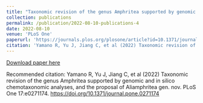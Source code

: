 ```yaml
---
title: "Taxonomic revision of the genus Amphritea supported by genomic and in silico chemotaxonomic analyses, and the proposal of Aliamphritea gen. nov."
collection: publications
permalink: /publication/2022-08-10-publications-4
date: 2022-08-10
venue: 'PLoS One'
paperurl: 'https://journals.plos.org/plosone/article?id=10.1371/journal.pone.0271174'
citation: 'Yamano R, Yu J, Jiang C, et al (2022) Taxonomic revision of the genus Amphritea supported by genomic and in silico chemotaxonomic analyses, and the proposal of Aliamphritea gen. nov. PLoS One 17:e0271174. https://doi.org/10.1371/journal.pone.0271174'
---
```


<a href='https://journals.plos.org/plosone/article?id=10.1371/journal.pone.0271174'>Download paper here</a>

Recommended citation: Yamano R, Yu J, Jiang C, et al (2022) Taxonomic revision of the genus Amphritea supported by genomic and in silico chemotaxonomic analyses, and the proposal of Aliamphritea gen. nov. PLoS One 17:e0271174. https://doi.org/10.1371/journal.pone.0271174